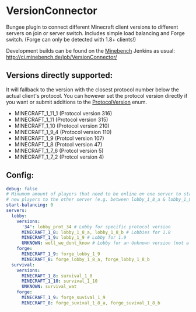 # VersionConnector
Bungee plugin to connect different Minecraft client versions to different servers on join or server switch. Includes simple load balancing and Forge switch. (Forge can only be detected with 1.8+ clients!)

Development builds can be found on the [Minebench](https://www.minebench.de) Jenkins as usual: http://ci.minebench.de/job/VersionConnector/

## Versions directly supported:

It will fallback to the version with the closest protocol number below the actual client's protocol. You can however set the protocol version directly if you want or submit additions to the [ProtocolVersion](https://github.com/Minebench/VersionConnector/blob/master/src/main/java/de/themoep/versionconnector/ProtocolVersion.java) enum.

- MINECRAFT_1_11_1 (Protocol version 316)
- MINECRAFT_1_11 (Protocol version 315)
- MINECRAFT_1_10 (Protocol version 210)
- MINECRAFT_1_9_4 (Protocol version 110)
- MINECRAFT_1_9 (Protcol version 107)
- MINECRAFT_1_8 (Protcol version 47)
- MINECRAFT_1_7_6 (Protcol version 5)
- MINECRAFT_1_7_2 (Protcol version 4)

## Config:

``` yaml
debug: false
# Minumum amount of players that need to be online on one server to start balancing
# new players to the other server (e.g. between lobby_1_8_a & lobby_1_8_b)
start-balancing: 0
servers:
  lobby:
    versions:
      '34': lobby_prot_34 # Lobby for specific protocol version
      MINECRAFT_1_8: lobby_1_8_a, lobby_1_8_b # Lobbies for 1.8
      MINECRAFT_1_9: lobby_1_9 # Lobby for 1.9
      UNKNOWN: well_we_dont_know # Lobby for an Unknown version (not a fallback if no config for version was found!)
    forge:
      MINECRAFT_1_9: forge_lobby_1_9
      MINECRAFT_8: forge_lobby_1_8_a, forge_lobby_1_8_b
  survival:
    versions:
      MINECRAFT_1_8: survival_1_8
      MINECRAFT_1_10: survival_1_10
      UNKNOWN: survival_wat
    forge:
      MINECRAFT_1_9: forge_suvival_1_9
      MINECRAFT_8: forge_suvival_1_8_a, forge_suvival_1_8_b
```
